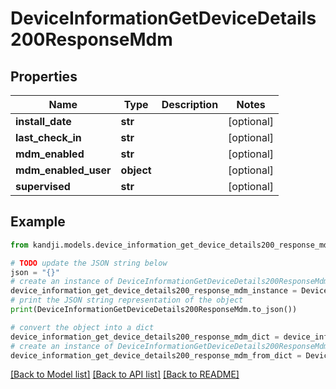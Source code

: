 # DeviceInformationGetDeviceDetails200ResponseMdm


## Properties

Name | Type | Description | Notes
------------ | ------------- | ------------- | -------------
**install_date** | **str** |  | [optional] 
**last_check_in** | **str** |  | [optional] 
**mdm_enabled** | **str** |  | [optional] 
**mdm_enabled_user** | **object** |  | [optional] 
**supervised** | **str** |  | [optional] 

## Example

```python
from kandji.models.device_information_get_device_details200_response_mdm import DeviceInformationGetDeviceDetails200ResponseMdm

# TODO update the JSON string below
json = "{}"
# create an instance of DeviceInformationGetDeviceDetails200ResponseMdm from a JSON string
device_information_get_device_details200_response_mdm_instance = DeviceInformationGetDeviceDetails200ResponseMdm.from_json(json)
# print the JSON string representation of the object
print(DeviceInformationGetDeviceDetails200ResponseMdm.to_json())

# convert the object into a dict
device_information_get_device_details200_response_mdm_dict = device_information_get_device_details200_response_mdm_instance.to_dict()
# create an instance of DeviceInformationGetDeviceDetails200ResponseMdm from a dict
device_information_get_device_details200_response_mdm_from_dict = DeviceInformationGetDeviceDetails200ResponseMdm.from_dict(device_information_get_device_details200_response_mdm_dict)
```
[[Back to Model list]](../README.md#documentation-for-models) [[Back to API list]](../README.md#documentation-for-api-endpoints) [[Back to README]](../README.md)


